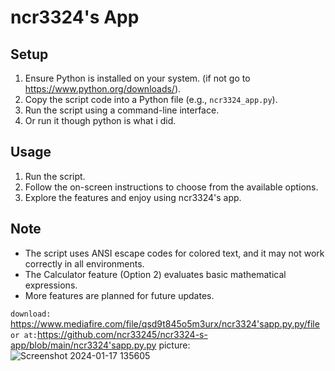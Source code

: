 # ncr3324's App

## Setup
1. Ensure Python is installed on your system. (if not go to https://www.python.org/downloads/).
2. Copy the script code into a Python file (e.g., `ncr3324_app.py`).
3. Run the script using a command-line interface.
4. Or run it though python is what i did.

## Usage
1. Run the script.
2. Follow the on-screen instructions to choose from the available options.
3. Explore the features and enjoy using ncr3324's app.
   
## Note
- The script uses ANSI escape codes for colored text, and it may not work correctly in all environments.
- The Calculator feature (Option 2) evaluates basic mathematical expressions.
- More features are planned for future updates.

```download: ``` https://www.mediafire.com/file/qsd9t845o5m3urx/ncr3324'sapp.py.py/file
```or at:```https://github.com/ncr33245/ncr3324-s-app/blob/main/ncr3324'sapp.py.py
picture:
![Screenshot 2024-01-17 135605](https://github.com/ncr33245/ncr3324-s-app/assets/156570405/ad785713-da68-4536-90db-46aa82564648)
